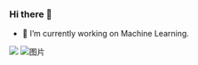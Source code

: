### Hi there 👋

- 🔭 I’m currently working on Machine Learning.


![](https://github-readme-stats.vercel.app/api?username=JamYiz)
![图片](https://user-images.githubusercontent.com/44351690/171314077-488cc19f-b4e5-4123-9281-f798aa9ca36f.png)
